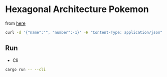 # Hexagonal Architecture Pokemon

from [here](https://alexis-lozano.com/hexagonal-architecture-in-rust-1/)

```sh
curl -d '{"name":"", "number":-1}' -H "Content-Type: application/json" -X POST http://localhost:8080/
```

## Run

- Cli

```sh
cargo run -- --cli
```
